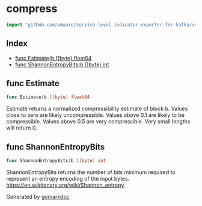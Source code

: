 <!-- Code generated by gomarkdoc. DO NOT EDIT -->

# compress

```go
import "github.com/vmware/service-level-indicator-exporter-for-kafka/vendor/github.com/klauspost/compress"
```

## Index

- [func Estimate(b []byte) float64](<#func-estimate>)
- [func ShannonEntropyBits(b []byte) int](<#func-shannonentropybits>)


## func Estimate

```go
func Estimate(b []byte) float64
```

Estimate returns a normalized compressibility estimate of block b. Values close to zero are likely uncompressible. Values above 0.1 are likely to be compressible. Values above 0.5 are very compressible. Very small lengths will return 0.

## func ShannonEntropyBits

```go
func ShannonEntropyBits(b []byte) int
```

ShannonEntropyBits returns the number of bits minimum required to represent an entropy encoding of the input bytes. https://en.wiktionary.org/wiki/Shannon_entropy



Generated by [gomarkdoc](<https://github.com/princjef/gomarkdoc>)
